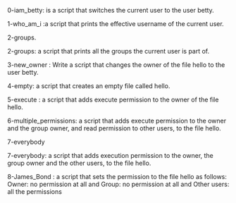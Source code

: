 0-iam_betty: is a script that switches the current user to the user betty.

1-who_am_i :a script that prints the effective username of the current user.

2-groups.

2-groups: a script that prints all the groups the current user is part of.

3-new_owner : Write a script that changes the owner of the file hello to the user betty.

4-empty: a script that creates an empty file called hello.

5-execute : a script that adds execute permission to the owner of the file hello.

6-multiple_permissions: a script that adds execute permission to the owner and the group owner, and read permission to other users, to the file hello.

7-everybody

7-everybody: a script that adds execution permission to the owner, the group owner and the other users, to the file hello.

8-James_Bond : a script that sets the permission to the file hello as follows: Owner: no permission at all and Group: no permission at all and Other users: all the permissions

